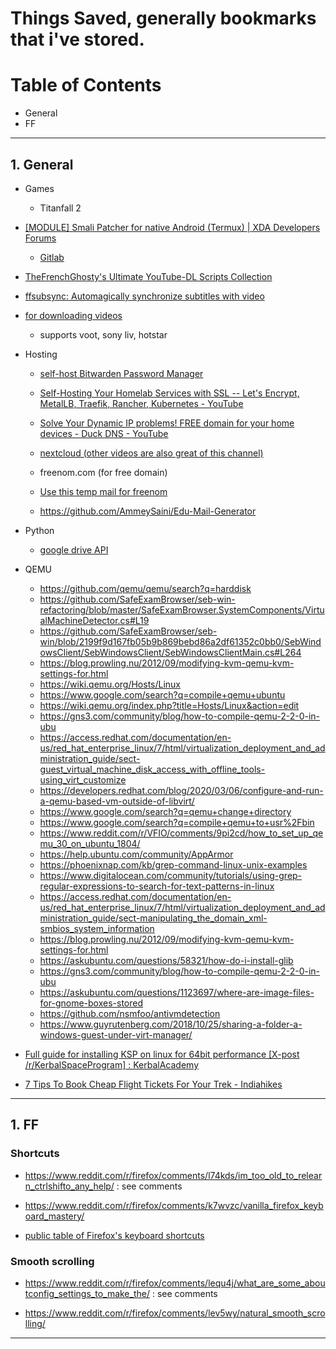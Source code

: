 # Things Saved, generally bookmarks that i've stored.


# **Table of Contents**
- General
- FF



---


## 1. General

- Games
	- Titanfall 2

- [[MODULE] Smali Patcher for native Android (Termux) | XDA Developers Forums](https://forum.xda-developers.com/t/module-smali-patcher-for-native-android-termux.4183061/)
	- [Gitlab](https://gitlab.com/JFronny/smalipatcher/)

- [TheFrenchGhosty's Ultimate YouTube-DL Scripts Collection](https://github.com/TheFrenchGhosty/TheFrenchGhostys-Ultimate-YouTube-DL-Scripts-Collection)
- [ffsubsync: Automagically synchronize subtitles with video](https://github.com/smacke/ffsubsync)
- [for downloading videos](https://alltubedownload.net/)
    - supports voot, sony liv, hotstar

- Hosting
	- [self-host Bitwarden Password Manager](https://bowlerdesign.tech/posts/how-to-self-host-bitwarden-on-ubuntu-server/)
	- [Self-Hosting Your Homelab Services with SSL -- Let's Encrypt, MetalLB, Traefik, Rancher, Kubernetes - YouTube](https://www.youtube.com/watch?v=pAM2GBCDGTo)
	- [Solve Your Dynamic IP problems! FREE domain for your home devices - Duck DNS - YouTube](https://www.youtube.com/watch?v=uhJ1zQIjujg)
	
	- [nextcloud (other videos are also great of this channel)](https://www.youtube.com/watch?v=y4dtcr2NL5M)
	- freenom.com (for free domain)
	- [Use this temp mail for freenom](https://tempmail.altmails.com/)
	- https://github.com/AmmeySaini/Edu-Mail-Generator

- Python
	- [google drive API](https://www.youtube.com/watch?v=9K2P2bWEd90)

- QEMU
	- https://github.com/qemu/qemu/search?q=harddisk
	- https://github.com/SafeExamBrowser/seb-win-refactoring/blob/master/SafeExamBrowser.SystemComponents/VirtualMachineDetector.cs#L19
	- https://github.com/SafeExamBrowser/seb-win/blob/2199f9d167fb05b9b869bebd86a2df61352c0bb0/SebWindowsClient/SebWindowsClient/SebWindowsClientMain.cs#L264
	- https://blog.prowling.nu/2012/09/modifying-kvm-qemu-kvm-settings-for.html
	- https://wiki.qemu.org/Hosts/Linux
	- https://www.google.com/search?q=compile+qemu+ubuntu
	- https://wiki.qemu.org/index.php?title=Hosts/Linux&action=edit
	- https://gns3.com/community/blog/how-to-compile-qemu-2-2-0-in-ubu
	- https://access.redhat.com/documentation/en-us/red_hat_enterprise_linux/7/html/virtualization_deployment_and_administration_guide/sect-guest_virtual_machine_disk_access_with_offline_tools-using_virt_customize
	- https://developers.redhat.com/blog/2020/03/06/configure-and-run-a-qemu-based-vm-outside-of-libvirt/
	- https://www.google.com/search?q=qemu+change+directory
	- https://www.google.com/search?q=compile+qemu+to+usr%2Fbin
	- https://www.reddit.com/r/VFIO/comments/9pi2cd/how_to_set_up_qemu_30_on_ubuntu_1804/
	- https://help.ubuntu.com/community/AppArmor
	- https://phoenixnap.com/kb/grep-command-linux-unix-examples
	- https://www.digitalocean.com/community/tutorials/using-grep-regular-expressions-to-search-for-text-patterns-in-linux
	- https://access.redhat.com/documentation/en-us/red_hat_enterprise_linux/7/html/virtualization_deployment_and_administration_guide/sect-manipulating_the_domain_xml-smbios_system_information
	- https://blog.prowling.nu/2012/09/modifying-kvm-qemu-kvm-settings-for.html
	- https://askubuntu.com/questions/58321/how-do-i-install-glib
	- https://gns3.com/community/blog/how-to-compile-qemu-2-2-0-in-ubu
	- https://askubuntu.com/questions/1123697/where-are-image-files-for-gnome-boxes-stored
	- https://github.com/nsmfoo/antivmdetection
	- https://www.guyrutenberg.com/2018/10/25/sharing-a-folder-a-windows-guest-under-virt-manager/


- [Full guide for installing KSP on linux for 64bit performance [X-post /r/KerbalSpaceProgram] : KerbalAcademy](https://www.reddit.com/r/KerbalAcademy/comments/3fdmv3/full_guide_for_installing_ksp_on_linux_for_64bit/)

- [7 Tips To Book Cheap Flight Tickets For Your Trek - Indiahikes](https://indiahikes.com/tips-cheap-flight-tickets-india/)



---



## 1. FF

### Shortcuts

- https://www.reddit.com/r/firefox/comments/l74kds/im_too_old_to_relearn_ctrlshifto_any_help/ : see comments

- https://www.reddit.com/r/firefox/comments/k7wvzc/vanilla_firefox_keyboard_mastery/

- [public table of Firefox's keyboard shortcuts](https://www.reddit.com/r/firefox/comments/jj91qb/i_created_a_public_table_of_firefoxs_keyboard/)

### Smooth scrolling

- https://www.reddit.com/r/firefox/comments/lequ4j/what_are_some_aboutconfig_settings_to_make_the/ : see comments

- https://www.reddit.com/r/firefox/comments/lev5wy/natural_smooth_scrolling/



---
